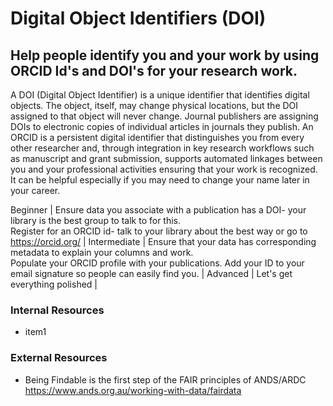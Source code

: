 # Digital Object Identifiers (DOI)  

## Help people identify you and your work by using ORCID Id's and DOI's for your research work.

A DOI (Digital Object Identifier) is a unique identifier that identifies digital objects. The object, itself, may change physical locations, but the DOI assigned to that object will never change. Journal publishers are assigning DOIs to electronic copies of individual articles in journals they publish. 
An ORCID is a persistent digital identifier that distinguishes you from every other researcher and, through integration in key research workflows such as manuscript and grant submission, supports automated linkages between you and your professional activities ensuring that your work is recognized. It can be helpful especially if you may need to change your name later in your career.

Beginner | Ensure data you associate with a publication has a DOI- your library is the best group to talk to for this. <br/>Register for an ORCID id- talk to your library about the best way or go to https://orcid.org/ |
Intermediate | Ensure that your data has corresponding metadata to explain your columns and work.<br/>Populate your ORCID profile with your publications. Add your ID to your email signature so people can easily find you. |
Advanced | Let's get everything polished |

### Internal Resources
* item1

### External Resources
* Being Findable is the first step of the FAIR principles of ANDS/ARDC https://www.ands.org.au/working-with-data/fairdata

